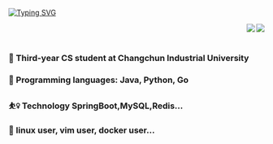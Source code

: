 [![Typing SVG](https://readme-typing-svg.herokuapp.com?pause=500&lines=Hi+there+%F0%9F%91%8B;I'm+XiaXinyu)](https://git.io/typing-svg)




<img align="right" src="https://github-readme-stats.vercel.app/api?username=ThinyuXia&theme=prussian&show_icons=true&count_private=true&hide=contribs,issues" />

<img align="right" src="https://github-readme-stats.vercel.app/api/top-langs/?username=ThinyuXia&layout=compact&theme=algolia&hide=html,css,JavaScript" />
<br/>
<br/>

### 🏫 Third-year CS student at Changchun Industrial University
### 🔮 Programming languages: Java, Python, Go
### ⛹️‍♀️ Technology SpringBoot,MySQL,Redis...
### 🔆 linux user, vim user, docker user...

